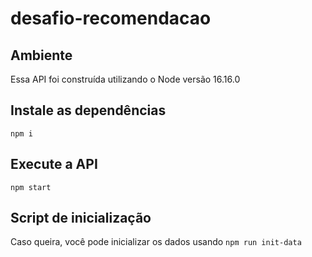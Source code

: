 # desafio-recomendacao
## Ambiente
Essa API foi construída utilizando o Node versão 16.16.0

## Instale as dependências
```npm i```

## Execute a API
```npm start```

## Script de inicialização
Caso queira, você pode inicializar os dados usando ```npm run init-data```